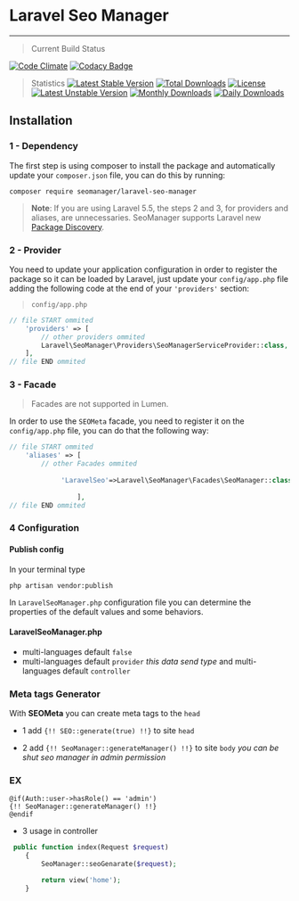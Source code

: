 # Laravel Seo Manager
------------------------------
> Current Build Status


[![Code Climate](https://codeclimate.com/github/artesaos/seotools/badges/gpa.svg)](https://codeclimate.com/github/VaheSaroyan/laravel-seo-manager)
[![Codacy Badge](https://api.codacy.com/project/badge/Grade/449f1862c015444cbe2b3daf61ab7b10)](https://www.codacy.com/app/VaheSaroyan/Laravel-laravel-seo-tools?utm_source=github.com&amp;utm_medium=referral&amp;utm_content=VaheSaroyan/Laravel-laravel-seo-tools&amp;utm_campaign=Badge_Grade)
> Statistics
[![Latest Stable Version](https://poser.pugx.org/seomanager/laravel-seo-manager/v/stable)](https://packagist.org/packages/seomanager/laravel-seo-manager)
[![Total Downloads](https://poser.pugx.org/seomanager/laravel-seo-manager/downloads)](https://packagist.org/packages/seomanager/laravel-seo-manager)
[![License](https://poser.pugx.org/seomanager/laravel-seo-manager/license)](https://packagist.org/packages/seomanager/laravel-seo-manager)
[![Latest Unstable Version](https://poser.pugx.org/seomanager/laravel-seo-manager/v/unstable)](https://packagist.org/packages/seomanager/laravel-seo-manager)
[![Monthly Downloads](https://poser.pugx.org/seomanager/laravel-seo-manager/d/monthly)](https://packagist.org/packages/seomanager/laravel-seo-manager)
[![Daily Downloads](https://poser.pugx.org/seomanager/laravel-seo-manager/d/daily)](https://packagist.org/packages/seomanager/laravel-seo-manager)
## Installation
### 1 - Dependency
The first step is using composer to install the package and automatically update your `composer.json` file, you can do this by running:
```shell
composer require seomanager/laravel-seo-manager
```
> **Note**: If you are using Laravel 5.5, the steps 2 and 3, for providers and aliases, are unnecessaries. SeoManager supports Laravel new [Package Discovery](https://laravel.com/docs/5.5/packages#package-discovery).

### 2 - Provider
You need to update your application configuration in order to register the package so it can be loaded by Laravel, just update your `config/app.php` file adding the following code at the end of your `'providers'` section:

> `config/app.php`

```php
// file START ommited
    'providers' => [
        // other providers ommited
        Laravel\SeoManager\Providers\SeoManagerServiceProvider::class,
    ],
// file END ommited
```



### 3 - Facade

> Facades are not supported in Lumen.

In order to use the `SEOMeta` facade, you need to register it on the `config/app.php` file, you can do that the following way:

```php
// file START ommited
    'aliases' => [
        // other Facades ommited
       
             'LaravelSeo'=>Laravel\SeoManager\Facades\SeoManager::class,
             
                 ],
// file END ommited
```


### 4 Configuration

#### Publish config

In your terminal type
```shell
php artisan vendor:publish
```

In `LaravelSeoManager.php` configuration file you can determine the properties of the default values and some behaviors.

#### LaravelSeoManager.php

- multi-languages default `false`
- multi-languages default `provider` *this data send type*
 and multi-languages default `controller` 


### Meta tags Generator
With **SEOMeta** you can create meta tags to the `head`

- 1 add `{!! SEO::generate(true) !!}` to site `head`

- 2 add `{!! SeoManager::generateManager() !!}` to site `body` *you can be shut seo manager in admin permission*
### EX
```blade
@if(Auth::user->hasRole() == 'admin')
{!! SeoManager::generateManager() !!}
@endif
```
- 3 usage in controller
```php
 public function index(Request $request)
    {
        SeoManager::seoGenarate($request);

        return view('home');
    }
```
